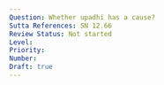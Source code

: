```yaml
---
Question: Whether upadhi has a cause?
Sutta References: SN 12.66
Review Status: Not started
Level: 
Priority: 
Number: 
Draft: true
---
```

